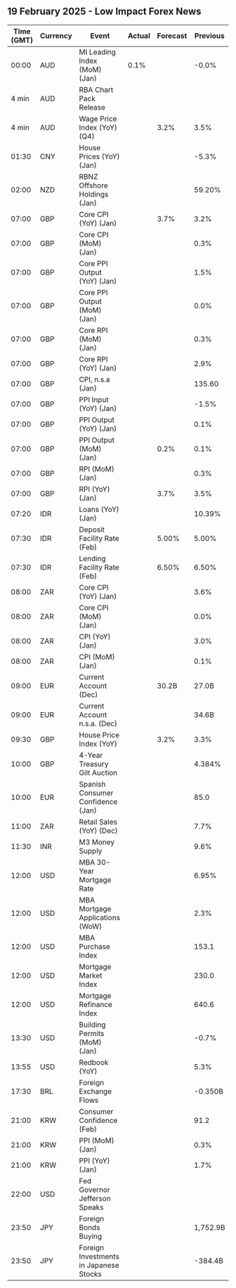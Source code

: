 ## 19 February 2025 - Low Impact Forex News

| Time (GMT) | Currency | Event | Actual | Forecast | Previous |
|------|----------|-------|--------|----------|----------|
| 00:00 | AUD | MI Leading Index (MoM) (Jan) | 0.1% |  | -0.0% |
| 4 min | AUD | RBA Chart Pack Release |  |  |  |
| 4 min | AUD | Wage Price Index (YoY) (Q4) |  | 3.2% | 3.5% |
| 01:30 | CNY | House Prices (YoY) (Jan) |  |  | -5.3% |
| 02:00 | NZD | RBNZ Offshore Holdings (Jan) |  |  | 59.20% |
| 07:00 | GBP | Core CPI (YoY) (Jan) |  | 3.7% | 3.2% |
| 07:00 | GBP | Core CPI (MoM) (Jan) |  |  | 0.3% |
| 07:00 | GBP | Core PPI Output (YoY) (Jan) |  |  | 1.5% |
| 07:00 | GBP | Core PPI Output (MoM) (Jan) |  |  | 0.0% |
| 07:00 | GBP | Core RPI (MoM) (Jan) |  |  | 0.3% |
| 07:00 | GBP | Core RPI (YoY) (Jan) |  |  | 2.9% |
| 07:00 | GBP | CPI, n.s.a (Jan) |  |  | 135.60 |
| 07:00 | GBP | PPI Input (YoY) (Jan) |  |  | -1.5% |
| 07:00 | GBP | PPI Output (YoY) (Jan) |  |  | 0.1% |
| 07:00 | GBP | PPI Output (MoM) (Jan) |  | 0.2% | 0.1% |
| 07:00 | GBP | RPI (MoM) (Jan) |  |  | 0.3% |
| 07:00 | GBP | RPI (YoY) (Jan) |  | 3.7% | 3.5% |
| 07:20 | IDR | Loans (YoY) (Jan) |  |  | 10.39% |
| 07:30 | IDR | Deposit Facility Rate (Feb) |  | 5.00% | 5.00% |
| 07:30 | IDR | Lending Facility Rate (Feb) |  | 6.50% | 6.50% |
| 08:00 | ZAR | Core CPI (YoY) (Jan) |  |  | 3.6% |
| 08:00 | ZAR | Core CPI (MoM) (Jan) |  |  | 0.0% |
| 08:00 | ZAR | CPI (YoY) (Jan) |  |  | 3.0% |
| 08:00 | ZAR | CPI (MoM) (Jan) |  |  | 0.1% |
| 09:00 | EUR | Current Account (Dec) |  | 30.2B | 27.0B |
| 09:00 | EUR | Current Account n.s.a. (Dec) |  |  | 34.6B |
| 09:30 | GBP | House Price Index (YoY) |  | 3.2% | 3.3% |
| 10:00 | GBP | 4-Year Treasury Gilt Auction |  |  | 4.384% |
| 10:00 | EUR | Spanish Consumer Confidence (Jan) |  |  | 85.0 |
| 11:00 | ZAR | Retail Sales (YoY) (Dec) |  |  | 7.7% |
| 11:30 | INR | M3 Money Supply |  |  | 9.6% |
| 12:00 | USD | MBA 30-Year Mortgage Rate |  |  | 6.95% |
| 12:00 | USD | MBA Mortgage Applications (WoW) |  |  | 2.3% |
| 12:00 | USD | MBA Purchase Index |  |  | 153.1 |
| 12:00 | USD | Mortgage Market Index |  |  | 230.0 |
| 12:00 | USD | Mortgage Refinance Index |  |  | 640.6 |
| 13:30 | USD | Building Permits (MoM) (Jan) |  |  | -0.7% |
| 13:55 | USD | Redbook (YoY) |  |  | 5.3% |
| 17:30 | BRL | Foreign Exchange Flows |  |  | -0.350B |
| 21:00 | KRW | Consumer Confidence (Feb) |  |  | 91.2 |
| 21:00 | KRW | PPI (MoM) (Jan) |  |  | 0.3% |
| 21:00 | KRW | PPI (YoY) (Jan) |  |  | 1.7% |
| 22:00 | USD | Fed Governor Jefferson Speaks |  |  |  |
| 23:50 | JPY | Foreign Bonds Buying |  |  | 1,752.9B |
| 23:50 | JPY | Foreign Investments in Japanese Stocks |  |  | -384.4B |
